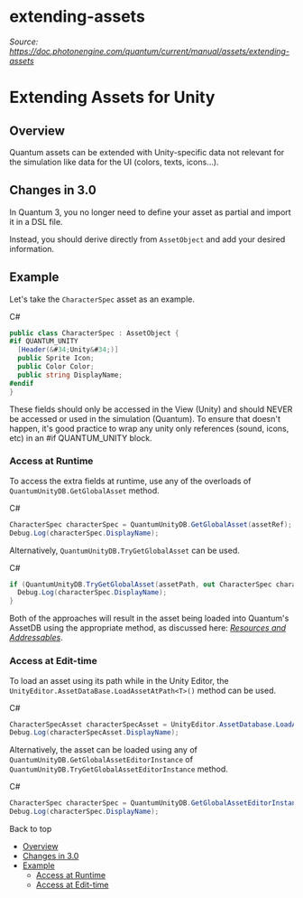 # extending-assets

_Source: https://doc.photonengine.com/quantum/current/manual/assets/extending-assets_

# Extending Assets for Unity

## Overview

Quantum assets can be extended with Unity-specific data not relevant for the simulation like data for the UI (colors, texts, icons...).

## Changes in 3.0

In Quantum 3, you no longer need to define your asset as partial and import it in a DSL file.

Instead, you should derive directly from `AssetObject` and add your desired information.

## Example

Let's take the `CharacterSpec` asset as an example.

C#

```csharp
public class CharacterSpec : AssetObject {
#if QUANTUM_UNITY
  [Header(&#34;Unity&#34;)]
  public Sprite Icon;
  public Color Color;
  public string DisplayName;
#endif
}

```

These fields should only be accessed in the View (Unity) and should NEVER be accessed or used in the simulation (Quantum). To ensure that doesn't happen, it's good practice to wrap any unity only references (sound, icons, etc) in an #if QUANTUM\_UNITY block.

### Access at Runtime

To access the extra fields at runtime, use any of the overloads of `QuantumUnityDB.GetGlobalAsset` method.

C#

```csharp
CharacterSpec characterSpec = QuantumUnityDB.GetGlobalAsset(assetRef);
Debug.Log(characterSpec.DisplayName);

```

Alternatively, `QuantumUnityDB.TryGetGlobalAsset` can be used.

C#

```csharp
if (QuantumUnityDB.TryGetGlobalAsset(assetPath, out CharacterSpec characterSpec)) {
  Debug.Log(characterSpec.DisplayName);
}

```

Both of the approaches will result in the asset being loaded into Quantum's AssetDB using the appropriate method, as discussed here: _[Resources and Addressables](/quantum/current/manual/assets/assets-unity#resources__addressables_and_asset_bundles)_.

### Access at Edit-time

To load an asset using its path while in the Unity Editor, the `UnityEditor.AssetDataBase.LoadAssetAtPath<T>()` method can be used.

C#

```csharp
CharacterSpecAsset characterSpecAsset = UnityEditor.AssetDatabase.LoadAssetAtPath<CharacterSpecAsset>(path);
Debug.Log(characterSpecAsset.DisplayName);

```

Alternatively, the asset can be loaded using any of `QuantumUnityDB.GetGlobalAssetEditorInstance` of `QuantumUnityDB.TryGetGlobalAssetEditorInstance` method.

C#

```csharp
CharacterSpec characterSpec = QuantumUnityDB.GetGlobalAssetEditorInstance<CharacterSpec>(guid);
Debug.Log(characterSpec.DisplayName);

```

Back to top

- [Overview](#overview)
- [Changes in 3.0](#changes-in-3.0)
- [Example](#example)
  - [Access at Runtime](#access-at-runtime)
  - [Access at Edit-time](#access-at-edit-time)